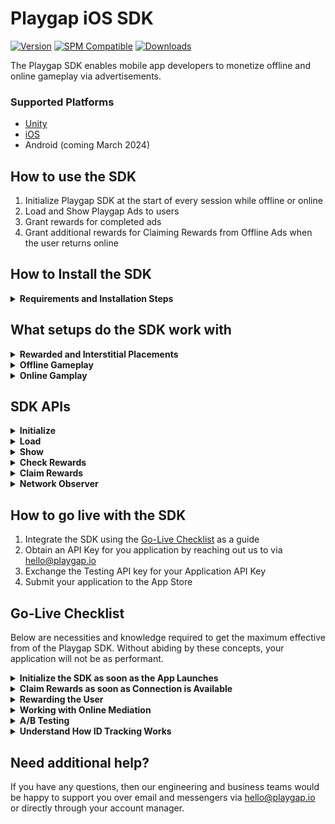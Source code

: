 # Playgap iOS SDK

[![Version](https://img.shields.io/cocoapods/v/Playgap.svg?style=flat)](https://cocoapods.org/pods/Playgap)
[![SPM Compatible](https://img.shields.io/badge/SPM-compatible-brightgreen.svg)](https://swift.org/package-manager)
[![Downloads](https://img.shields.io/github/downloads/playgap/ios-sdk/total.svg)](https://cocoapods.org/pods/Playgap)

The Playgap SDK enables mobile app developers to monetize offline and online gameplay via advertisements. 

### Supported Platforms

- [Unity](https://github.com/playgap/unity-plugin)
- [iOS](https://github.com/playgap/ios-sdk)
- Android (coming March 2024)

## How to use the SDK

1. Initialize Playgap SDK at the start of every session while offline or online
2. Load and Show Playgap Ads to users
3. Grant rewards for completed ads
4. Grant additional rewards for Claiming Rewards from Offline Ads when the user returns online

## How to Install the SDK

<details>
  <summary><b>Requirements and Installation Steps</b></summary>

## Requirements

| Platform | Minimum Swift Version | Installation | Status |
| --- | --- | --- | --- |
| iOS 12.0+ | 5.8 | [CocoaPods](#cocoapods), [Swift Package Manager](#swift-package-manager), [XCFrameworks](#xcframeworks) | Fully Tested |

## Installation

### CocoaPods

[CocoaPods](https://cocoapods.org) is a dependency manager for Cocoa projects. For usage and installation instructions, visit their website. To integrate Alamofire into your Xcode project using CocoaPods, specify it in your `Podfile`:

```ruby
pod 'Playgap'
```

### Swift Package Manager

The [Swift Package Manager](https://swift.org/package-manager/) is a tool for automating the distribution of Swift code and is integrated into the `swift` compiler. 

Once you have your Swift package set up, adding Alamofire as a dependency is as easy as adding it to the `dependencies` value of your `Package.swift`.

```swift
dependencies: [
    .package(url: "https://github.com/playgap/ios-sdk.git", .upToNextMajor(from: "1.0.0"))
]
```

### XCFrameworks

Each release includes `*.xcframework` framework binaries.

Simply drag the needed framework binaries to your **Frameworks, Libraries, and Embedded Content** section under your target's **General** tab.

## Integration

### Update Info.plist  
Playgap ad network ID is required to be included in your app property list file (Info.plist) in order to successfully initialize the Playgap SDK, to comply with Apple's ad guidelines, and have a reliable advertising experience.

1. Select Info.plist in the Project navigator in Xcode
2. Click the (+) next to a key in the property list editor to add a new record
3. The key should be named `SKAdNetworkItems`
4. Chose ‘Array’ from the type dropdown since this record may contain multiple ad network ids in the future
5. Create a dictionary item with just a single key-value (type string) item. Key name should be set to `SKAdNetworkIdentifier`, and the key value to: `wbmgtnm2cz.skadnetwork`.

You can also add SKAdNetworkIdentifier to your Info.plist, by using following definition
*(NOTE: if SKAdNetworkItems is already included, then simply add the SKAdNetworkIdentifier for Playgap into the existing array)*

```xml
<key>SKAdNetworkItems</key>
<array>
   <dict>
      <key>SKAdNetworkIdentifier</key>
      <string>wbmgtnm2cz.skadnetwork</string>
   </dict>
</array>
```

</details>

## What setups do the SDK work with <a name="how-to-use"></a>

<details>
  <summary><b>Rewarded and Interstitial Placements</b></summary>
    <p></p>
        
Playgap Ads can be showed for all ad scenarios (Rewarded and Interstitial) within your app. This includes examples such as:
- A user pressing a button offering 20 in-game currency to watch an ad
- An ad automatically shown after failing to complete a level

**The user must receive a Reward for viewing these ads.**

You can show Playgap Ads in both Rewarded Ad surfacing points and Interstitial Ad surfacing points within the same application. This would cover both cases of User-Initiated and Application-Initiated Ads.

The APIs and Configurable features offered by the SDK allow for the game to have full discretion over the manner in which ads are displayed to the user.

</details>
<details>
  <summary><b>Offline Gameplay</b></summary>
    <p></p>

During offline gameplay, the Playgap SDK can be used to Initialize the SDK, Load, and Show ads, and Check Rewards.

The SDK must be initialized at least once while connected to the internet first to be able to be used for offline sessions.

After this, ads can be shown offline to keep the experience consistent for users, and users should receive rewards for completed offline ads. Ads that complete fully offline are considered Unclaimed. If the user reconnects to the internet while the ad is playing, then the SDK will automatically shift to the Online Flow, and grant the reward as Claimed if the Appsheet is able to be presented during this flow.

Once the user returns to online gameplay, the application should present the user with a dialog to claim the Unclaimed rewards as soon as possible. 

On this dialog, upon claiming the reward, the user will be presented with Appsheets associated with the ads that were watched offline. Playgap counts the rewards as Claimed after this Appsheet is dismissed.

It is imperative that the Appsheets are shown, as this is what is counted as a monetizeable event.

We recommend that this dialog is displayed via the Claim Rewards API as soon as the connection is re-established for a user with unclaimed rewards. The Claim Rewards sheet can be launched whenever the user is connected to the internet.

**The user should be rewarded for both completing ads while offline, as well as when they claim rewards while online.**

</details>

<details>
  <summary><b>Online Gamplay</b></summary>
    <p></p>

During online gameplay, the Playgap SDK can be used to Initialize the SDK, Load, and Show ads, and Check Rewards.

In comparison to the offline flow, online ads will display the Appsheet to the user during the flow. If the user loses connection before this point, then it will fallback to the Offline flow.

Ads which are able to display the Appsheet while the user is connected will have their rewards immediately counted as Claimed. Claimed rewards do not require the Claim Reward screen to later be shown while online.

</details>

## SDK APIs <a name="sdk-apis"></a>

<details>
  <summary><b>Initialize</b></summary>

### `PlaygapAds.initialize`

The Initialize API prepares the SDK for use during a user session. To use the it effectively:
1. Call Initialize immediately once the application launches with the correct API Key:
  - Use `PlaygapTestID123` for testing to always receive test ads
  - Obtain your own API Key [steps to go live](#go-live) with your application
2. Await for Initialization Complete to use the other SDK APIs
3. Avoid calling Initialize multiple times (such as in the Unity Update Loop)

```swift
import Playgap

@UIApplicationMain
class AppDelegate: UIResponder, UIApplicationDelegate {

    func application(_ application: UIApplication, didFinishLaunchingWithOptions launchOptions: [UIApplication.LaunchOptionsKey: Any]?) -> Bool {
        PlaygapAds.initialize(apiKey: "YOUR_API_KEY") { error in
            if let error {
                print("Initialization Failed " + error.localizedDescription)
            } else {
                print("Initialization Completed")
            }
        }
    }
}
```

</details>

<details>
  <summary><b>Load</b></summary>

### `PlaygapAds.loadRewarded`

The LoadRewarded API prepares a fullscreen ad to be shown during the user session. To use the it effectively:
1. Call LoadRewarded before you need to show an Ad
2. Await for a successful LoadComplete to return a single-use Playgap Ad

```swift
var loadedAd: PlaygapAd?

PlaygapAds.loadRewarded { result in
    switch result {
    case .success(let ad):
        loadedAd = ad
        print("Load successful triggered with id: \(ad.objectId)")

    case .failure(let error):
        print("Load failed: " +  error.localizedDescription)
    }
}
```

</details>

<details>
  <summary><b>Show</b></summary>

### `PlaygapAds.show`

The Show API prepares a fullscreen ad to be shown during the user session. To use the it effectively:
1. Ensure LoadRewarded returned a Playgap Ad
2. Call Show when you want to show a Fullscreen Ad
3. Reward the user for completing the Ad
  - Offline: Only `onShowCompleted` will be triggered
  - Online: Both `onUserClaimedReward` and `onShowCompleted` will be triggered
4. Resume normal app operation when either `OnShowSkipped` or `onShowCompleted` is triggered


```swift
guard let ad = loadedAd else { return }

PlaygapAds.show(ad, from: {UIViewController}, delegate: {ShowDelegate})
```

</details>

<details>
  <summary><b>Check Rewards</b></summary>


### `PlaygapAds.checkRewards` <a name="check-rewards"></a>

The CheckRewards API is a utility function to understand the internal state of Rewards in the SDK. To use the it effectively:
1. Read the "Understand How ID Tracking Works" under [Go-Live Checklist](#go-live-checklist)
2. Test and Trigger the scenarios mentioned in this section through your application code
3. Display a UI button within your application when the user has unclaimed rewards and is connected to the internet

```swift
let rewards = PlaygapAds.checkRewards()
print("Unclaimed rewards \(rewards.unclaimed)")
print("Claimed rewards \(rewards.claimed)")

if !rewards.unclaimed.isEmpty {
  // Show UI button with amount of Unclaimed rewards
}
```

</details>

<details>
  <summary><b>Claim Rewards</b></summary>

### `PlaygapAds.claimRewards`<a name="claim-rewards"></a>

The ClaimRewards API is used to present a Dialog to the user which allows them to Claim their Unclaimed Rewards when they return online. To use the it effectively:
1. Read and Understand what Unclaimed Rewards are under [PlaygapAds.CheckRewards](#check-rewards)
2. Call ClaimRewards as soon as possible once a user establishes internet connection (see[PlaygapAds.NetworkObserver](#network-observer))

```swift
PlaygapAds.claimRewards(from: {UIViewController}, delegate: {ClaimRewardsDelegate})
```

</details>

<details>
  <summary><b>Network Observer</b></summary>

### `PlaygapAds.networkObserver`<a name="network-observer"></a>

The Network Observer is a utility which exposes the connection state of the user and provides updates the moment that a connection change occurs. To use it effectively:
1. Attach an observer to it when the application launches
2. Call [PlaygapAds.ClaimRewards](#claim-rewards) as soon possible in the Application Flow when the Network Observer produces a `true` value (meaning the user has reconnected to the internet)

```swift
import Playgap

@UIApplicationMain
class AppDelegate: UIResponder, UIApplicationDelegate {

    var isUserConnected: Bool = true

    func application(_ application: UIApplication, didFinishLaunchingWithOptions launchOptions: [UIApplication.LaunchOptionsKey: Any]?) -> Bool {
        PlaygapAds.networkObserver = { isConnected in
            self.isUserConnected = isConnected
            print("Is connected to network \(isConnected)")
        }
    }
}
```

</details>

## How to go live with the SDK <a name="go-live"></a>

1. Integrate the SDK using the [Go-Live Checklist](#go-live-checklist) as a guide
2. Obtain an API Key for you application by reaching out us to via hello@playgap.io
3. Exchange the Testing API key for your Application API Key
4. Submit your application to the App Store

## Go-Live Checklist <a name="go-live-checklist"></a>

Below are necessities and knowledge required to get the maximum effective from of the Playgap SDK. Without abiding by these concepts, your application will not be as performant.

<details>
  <summary><b>Initialize the SDK as soon as the App Launches</b></summary>
    <p></p>

When your application launches, initialize the Playgap SDK immediately.

It is a common user behavior to disconnect from the internet during the first few seconds of gameplay. It's vital to use this window of opportunity to ensure that the Playgap SDK can use this opportunity to prepare and update ads to present to the user while offline.

</details>

<details>
  <summary><b>Claim Rewards as soon as Connection is Available</b></summary>
    <p></p>

The Network API gives access to the moment a user reconnects to the internet. This should be done through a combination of:
- Automatically displaying the Claim rewards screen once the user reconnections
- And; Displaying a UI button within the application showing the amount of unclaimed rewards

Displaying users with the opportunity to install the ad while online is required to generate revenue. Therefore, it is important that the Claim Rewards Dialog is displayed to users when they have claimed rewards while offline, and while the connection to a network is established.

The amount of unclaimed rewards can be accessed via the Check Rewards API after the SDK has been initialized successfully.

</details>

<details>
  <summary><b>Rewarding the User</b></summary>
    <p></p>

Ensure that the user receives rewards both for completing offline views as well as reclaiming rewards online.

Decent rewards must be given to the user, otherwise they will not be incentivized to complete ads or claim rewards when available.

It's also quite important to give users an indication of what they've been rewarded with. This is most commonly done through simple animations after the Claim Rewards screen closes.

</details>

<details>
  <summary><b>Working with Online Mediation</b></summary>
    <p></p>

If your application is integrated with any Online Mediation SDK, such as MAX, LevelPlay, or AdMob, then you should implement the following:
1. When the user is online, call Playgap to Show Ads only when Mediation fails to Load a suitable ad
2. When the user is offline, only call Playgap to Show Ads, even if an ad was loaded from Online Mediation before the user goes offline.
  - Online Mediation SDKs assume that the user is connected to the internet when watching an ad, which will cause breaking flows within your application

</details>

<details>
  <summary><b>A/B Testing</b></summary>
    <p></p>

Where possible, it's important to A/B test your application's integration with Playgap where possible for two reasons:
- If there are any errors in the integration, then the integration can be resolved prior full rollout
- When the integration is valid, it will be possible to see the overall growth of revenue of all user segments

The expectation is that there will be overall revenue growth of your Online user segment, as well as direct revenue growth from the Offline user segment.

</details>

<details>
  <summary><b>Understand How ID Tracking Works</b></summary>
    <p></p>

The Playgap SDK outputs certain identifiers on:

- The Loaded Playgap Ad => Object ID
- The Impression once the ad is shown => Impression ID
- The Reward collected offline when the ad completes => Reward ID
  - If the user was offline, the Playgap SDK considers this an "Unclaimed" Reward
  - If the user was online, the Playgap SDK considers this an "Claimed" Reward
- The Claimed Reward once the user returns online => Reward ID
  - At this stage, the Playgap SDK considers this a "Claimed" Reward

All of these IDs will be identical at the different stages of the ad lifecycle, and are exposed via the SDK APIs. These can be used for any purpose, such as **event tracking, fraud prevention, or unique rewarding solutions.**

The PlaygapAds.CheckRewards API can used to check both claimed and unclaimed rewards:

- Claimed rewards are all of the Reward IDs the user has received since the most recent update of the Playgap SDK
- Unclaimed rewards are all of the rewards from advertisements which have not yet been claimed from the Claim Rewards Dialog

</details>

## Need additional help?

If you have any questions, then our engineering and business teams would be happy to support you over email and messengers via hello@playgap.io or directly through your account manager.

